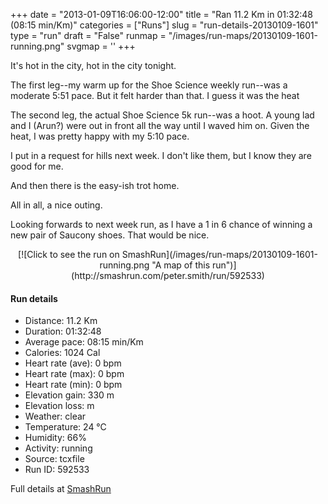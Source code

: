 +++
date = "2013-01-09T16:06:00-12:00"
title = "Ran 11.2 Km in 01:32:48 (08:15 min/Km)"
categories = ["Runs"]
slug = "run-details-20130109-1601"
type = "run"
draft = "False"
runmap = "/images/run-maps/20130109-1601-running.png"
svgmap = '<polyline points="3 32, 7 28, 14 29, 22 18, 29 20, 39 27, 52 30, 53 31, 57 30, 63 22, 87 16, 91 18, 96 26, 100 30, 91 40, 85 40, 70 46, 58 45, 54 52, 50 67, 44 73, 44 79, 32 84, 23 79, 14 71, 7 70, 7 68, 12 59, 21 59, 44 52, 53 52, 60 39, 60 38, 59 35, 59 34, 61 29, 64 29, 66 26, 74 23, 91 22, 93 23, 93 28, 89 30, 87 29, 86 24, 75 22, 64 28, 62 28, 59 32, 59 41, 53 51, 47 51, 42 54, 14 59, 10 63, 7 71, 7 67, 12 59, 12 55, 9 52, 8 47, 8 43, 6 41, 0 40, 1 34">'
+++

It's hot in the city, hot in the city tonight. 

The first leg--my warm up for the Shoe Science weekly run--was a moderate 5:51 pace. But it felt harder than that. I guess it was the heat

The second leg, the actual Shoe Science 5k run--was a hoot. A young lad and I (Arun?) were out in front all the way until I waved him on. Given the heat, I was pretty happy with my 5:10 pace. 

I put in a request for hills next week. I don't like them, but I know they are good for me. 

And then there is the easy-ish trot home. 

All in all, a nice outing. 

Looking forwards to next week run, as I have a 1 in 6 chance of winning a new pair of Saucony shoes. That would be nice. 

<!--more-->

<center>
[![Click to see the run on SmashRun](/images/run-maps/20130109-1601-running.png "A map of this run")](http://smashrun.com/peter.smith/run/592533)
</center>

#### Run details

* Distance: 11.2 Km
* Duration: 01:32:48
* Average pace: 08:15 min/Km
* Calories: 1024 Cal
* Heart rate (ave): 0 bpm
* Heart rate (max): 0 bpm
* Heart rate (min): 0 bpm
* Elevation gain: 330 m
* Elevation loss:  m
* Weather: clear
* Temperature: 24 &deg;C
* Humidity: 66%
* Activity: running
* Source: tcxfile
* Run ID: 592533

Full details at [SmashRun](http://smashrun.com/peter.smith/run/592533)
